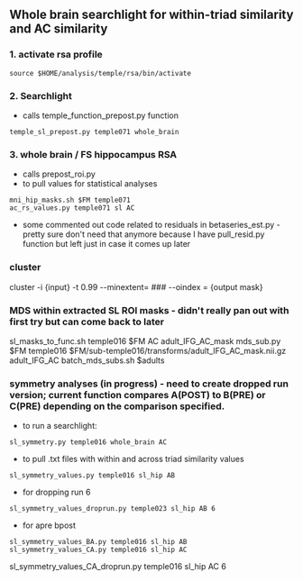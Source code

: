 ## Whole brain searchlight for within-triad similarity and AC similarity
### 1. activate rsa profile
```
source $HOME/analysis/temple/rsa/bin/activate
```
### 2. Searchlight 
* calls temple_function_prepost.py function
```
temple_sl_prepost.py temple071 whole_brain
```

### 3. whole brain / FS hippocampus RSA
* calls prepost_roi.py
* to pull values for statistical analyses
  
```
mni_hip_masks.sh $FM temple071
ac_rs_values.py temple071 sl AC
```

* some commented out code related to residuals in betaseries_est.py - pretty sure don't need that anymore because I have pull_resid.py function but left just in case it comes up later

### cluster
cluster -i {input} -t 0.99 --minextent= ### --oindex = {output mask}


### MDS within extracted SL ROI masks - didn't really pan out with first try but can come back to later
sl_masks_to_func.sh temple016 $FM AC adult_IFG_AC_mask
mds_sub.py $FM temple016 $FM/sub-temple016/transforms/adult_IFG_AC_mask.nii.gz adult_IFG_AC
batch_mds_subs.sh $adults


### symmetry analyses (in progress) - need to create dropped run version; current function compares A(POST) to B(PRE) or C(PRE) depending on the comparison specified. 
* to run a searchlight:
```
sl_symmetry.py temple016 whole_brain AC
```
* to pull .txt files with within and across triad similarity values
```
sl_symmetry_values.py temple016 sl_hip AB
```
* for dropping run 6
```
sl_symmetry_values_droprun.py temple023 sl_hip AB 6
```
* for apre bpost
```
sl_symmetry_values_BA.py temple016 sl_hip AB
sl_symmetry_values_CA.py temple016 sl_hip AC
```

sl_symmetry_values_CA_droprun.py temple016 sl_hip AC 6



